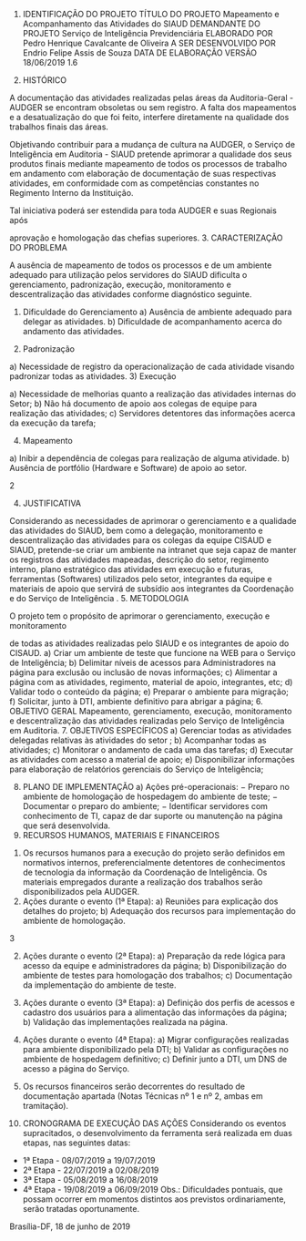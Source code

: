 1. IDENTIFICAÇÃO DO PROJETO
TÍTULO DO PROJETO
Mapeamento e Acompanhamento das Atividades do SIAUD
DEMANDANTE DO PROJETO
Serviço de Inteligência Previdenciária
ELABORADO POR
Pedro Henrique Cavalcante de Oliveira
A SER DESENVOLVIDO POR 
Endrio Felipe Assis de Souza
DATA DE ELABORAÇÃO VERSÃO
18/06/2019 1.6

2. HISTÓRICO

A documentação das atividades realizadas pelas áreas da Auditoria-Geral - AUDGER
se encontram obsoletas ou sem registro. A falta dos mapeamentos e a desatualização do que foi
feito, interfere diretamente na qualidade dos trabalhos finais das áreas.

Objetivando contribuir para a mudança de cultura na AUDGER, o Serviço de
Inteligência em Auditoria - SIAUD pretende aprimorar a qualidade dos seus produtos finais mediante
mapeamento de todos os processos de trabalho em andamento com elaboração de documentação
de suas respectivas atividades, em conformidade com as competências constantes no Regimento
Interno da Instituição.

Tal iniciativa poderá ser estendida para toda AUDGER e suas Regionais após

aprovação e homologação das chefias superiores.
3. CARACTERIZAÇÃO DO PROBLEMA

A ausência de mapeamento de todos os processos e de um ambiente adequado para
utilização pelos servidores do SIAUD dificulta o gerenciamento, padronização, execução,
monitoramento e descentralização das atividades conforme diagnóstico seguinte.
1) Dificuldade do Gerenciamento
a) Ausência de ambiente adequado para delegar as atividades.
b) Dificuldade de acompanhamento acerca do andamento das atividades.

2) Padronização

a) Necessidade de registro da operacionalização de cada atividade visando
padronizar todas as atividades.
3) Execução

a) Necessidade de melhorias quanto a realização das atividades internas do
Setor;
b) Não há documento de apoio aos colegas de equipe para realização das
atividades;
c) Servidores detentores das informações acerca da execução da tarefa;

4) Mapeamento

a) Inibir a dependência de colegas para realização de alguma atividade.
b) Ausência de portfólio (Hardware e Software) de apoio ao setor.

2

4. JUSTIFICATIVA

Considerando as necessidades de aprimorar o gerenciamento e a qualidade das
atividades do SIAUD, bem como a delegação, monitoramento e descentralização das atividades para
os colegas da equipe CISAUD e SIAUD, pretende-se criar um ambiente na intranet que seja capaz de
manter os registros das atividades mapeadas, descrição do setor, regimento interno, plano
estratégico das atividades em execução e futuras, ferramentas (Softwares) utilizados pelo setor,
integrantes da equipe e materiais de apoio que servirá de subsídio aos integrantes da Coordenação e
do Serviço de Inteligência .
5. METODOLOGIA

O projeto tem o propósito de aprimorar o gerenciamento, execução e monitoramento

de todas as atividades realizadas pelo SIAUD e os integrantes de apoio do CISAUD.
a) Criar um ambiente de teste que funcione na WEB para o Serviço de Inteligência;
b) Delimitar níveis de acessos para Administradores na página para exclusão ou inclusão
de novas informações;
c) Alimentar a página com as atividades, regimento, material de apoio, integrantes, etc;
d) Validar todo o conteúdo da página;
e) Preparar o ambiente para migração;
f) Solicitar, junto à DTI, ambiente definitivo para abrigar a página;
6. OBJETIVO GERAL
Mapeamento, gerenciamento, execução, monitoramento e descentralização das atividades
realizadas pelo Serviço de Inteligência em Auditoria.
7. OBJETIVOS ESPECÍFICOS
a) Gerenciar todas as atividades delegadas relativas às atividades do setor ;
b) Acompanhar todas as atividades;
c) Monitorar o andamento de cada uma das tarefas;
d) Executar as atividades com acesso a material de apoio;
e) Disponibilizar informações para elaboração de relatórios gerenciais do Serviço de
Inteligência;

8. PLANO DE IMPLEMENTAÇÃO
a) Ações pré-operacionais:
− Preparo no ambiente de homologação de hospedagem do ambiente de teste;
− Documentar o preparo do ambiente;
− Identificar servidores com conhecimento de TI, capaz de dar suporte ou
manutenção na página que será desenvolvida.
9. RECURSOS HUMANOS, MATERIAIS E FINANCEIROS
1) Os recursos humanos para a execução do projeto serão definidos em normativos internos,
preferencialmente detentores de conhecimentos de tecnologia da informação da
Coordenação de Inteligência. Os materiais empregados durante a realização dos
trabalhos serão disponibilizados pela AUDGER.
1) Ações durante o evento (1ª Etapa):
a) Reuniões para explicação dos detalhes do projeto;
b) Adequação dos recursos para implementação do ambiente de
homologação.

3

2) Ações durante o evento (2ª Etapa):
a) Preparação da rede lógica para acesso da equipe e administradores da
página;
b) Disponibilização do ambiente de testes para homologação dos trabalhos;
c) Documentação da implementação do ambiente de teste.
3) Ações durante o evento (3ª Etapa):
a) Definição dos perfis de acessos e cadastro dos usuários para a alimentação
das informações da página;
b) Validação das implementações realizada na página.
4) Ações durante o evento (4ª Etapa):
a) Migrar configurações realizadas para ambiente disponibilizado pela DTI;
b) Validar as configurações no ambiente de hospedagem definitivo;
c) Definir junto a DTI, um DNS de acesso a página do Serviço.

2) Os recursos financeiros serão decorrentes do resultado de documentação apartada
(Notas Técnicas nº 1 e nº 2, ambas em tramitação).
10. CRONOGRAMA DE EXECUÇÃO DAS AÇÕES
Considerando os eventos supracitados, o desenvolvimento da ferramenta será realizada em
duas etapas, nas seguintes datas:
- 1ª Etapa - 08/07/2019 a 19/07/2019
- 2ª Etapa - 22/07/2019 a 02/08/2019
- 3ª Etapa - 05/08/2019 a 16/08/2019
- 4ª Etapa - 19/08/2019 a 06/09/2019
Obs.: Dificuldades pontuais, que possam ocorrer em momentos distintos aos previstos
ordinariamente, serão tratadas oportunamente.

Brasília-DF, 18 de junho de 2019
